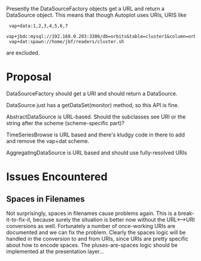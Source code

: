 Presently the DataSourceFactory objects get a URL and return a
DataSource object. This means that though Autoplot uses URIs, URIS like

```
 vap+data:1,2,3,4,5,6,7
 vap+jbdc:mysql://192.168.0.203:3306/db=orbits&table=cluster1&column=orbitnum&dep0=time
 vap+dat:spawn://home/jbf/readers/cluster.sh
```

are excluded.

# Proposal

DataSourceFactory should get a URI and should return a DataSource.

DataSource just has a getDataSet(monitor) method, so this API is fine.

AbstractDataSource is URL-based. Should the subclasses see URI or the
string after the scheme (scheme-specific part)?

TimeSeriesBrowse is URL based and there's kludgy code in there to add
and remove the vap+dat scheme.

AggregatingDataSource is URL based and should use fully-resolved URIs

# Issues Encountered

## Spaces in Filenames

Not surprisingly, spaces in filenames cause problems again. This is a
break-it-to-fix-it, because surely the situation is better now without
the URL\<--\>URI conversions as well. Fortunately a number of
once-working URIs are documented and we can fix the problem. Clearly the
spaces logic will be handled in the conversion to and from URIs, since
URIs are pretty specific about how to encode spaces. The
pluses-are-spaces logic should be implemented at the presentation
layer...

